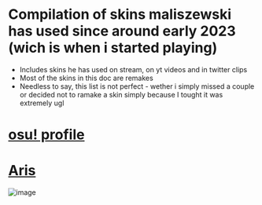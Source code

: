  # Compilation of skins maliszewski has used since around early 2023 (wich is when i started playing)
- Includes skins he has used on stream, on yt videos and in twitter clips
- Most of the skins in this doc are remakes
- Needless to say, this list is not perfect - wether i simply missed a couple or decided not to ramake a skin simply because I tought it was extremely ugl

# [osu! profile](https://osu.ppy.sh/users/16323209)

# [Aris](https://cdn.discordapp.com/attachments/869918772914454548/1233434773696020613/Aris.osk?ex=662dbde6&is=662c6c66&hm=6bfce1eed2a1f7b3adba74b02de1a8d5379a372bb0a2768a155d246a5c3c69b0&)
![image](https://github.com/Shaawnosu/skinhub/assets/163568833/e17fc69c-a04c-47d9-9827-26b93216ac35)

